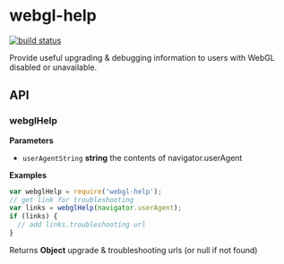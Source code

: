 # webgl-help

[![build status](https://secure.travis-ci.org/mapbox/webgl-support-help.png)](http://travis-ci.org/mapbox/webgl-support-help)

Provide useful upgrading & debugging information to users with WebGL
disabled or unavailable.

## API

### webglHelp

**Parameters**

-   `userAgentString` **string** the contents of navigator.userAgent

**Examples**

```javascript
var webglHelp = require('webgl-help');
// get link for troubleshooting
var links = webglHelp(navigator.userAgent);
if (links) {
  // add links.troubleshooting url
}
```

Returns **Object** upgrade & troubleshooting urls (or null if not found)
